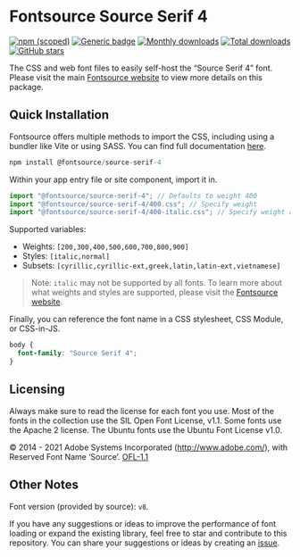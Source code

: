 # Fontsource Source Serif 4

[![npm (scoped)](https://img.shields.io/npm/v/@fontsource/source-serif-4?color=brightgreen)](https://www.npmjs.com/package/@fontsource/source-serif-4) [![Generic badge](https://img.shields.io/badge/fontsource-passing-brightgreen)](https://github.com/fontsource/fontsource) [![Monthly downloads](https://badgen.net/npm/dm/@fontsource/source-serif-4)](https://github.com/fontsource/fontsource) [![Total downloads](https://badgen.net/npm/dt/@fontsource/source-serif-4)](https://github.com/fontsource/fontsource) [![GitHub stars](https://img.shields.io/github/stars/fontsource/fontsource.svg?style=social&label=Star)](https://github.com/fontsource/fontsource/stargazers)

The CSS and web font files to easily self-host the “Source Serif 4” font. Please visit the main [Fontsource website](https://fontsource.org/fonts/source-serif-4) to view more details on this package.

## Quick Installation

Fontsource offers multiple methods to import the CSS, including using a bundler like Vite or using SASS. You can find full documentation [here](https://fontsource.org/docs/getting-started/introduction).

```javascript
npm install @fontsource/source-serif-4
```

Within your app entry file or site component, import it in.

```javascript
import "@fontsource/source-serif-4"; // Defaults to weight 400
import "@fontsource/source-serif-4/400.css"; // Specify weight
import "@fontsource/source-serif-4/400-italic.css"; // Specify weight and style
```

Supported variables:
- Weights: `[200,300,400,500,600,700,800,900]`
- Styles: `[italic,normal]`
- Subsets: `[cyrillic,cyrillic-ext,greek,latin,latin-ext,vietnamese]`

> Note: `italic` may not be supported by all fonts. To learn more about what weights and styles are supported, please visit the [Fontsource website](https://fontsource.org/fonts/source-serif-4).

Finally, you can reference the font name in a CSS stylesheet, CSS Module, or CSS-in-JS.

```css
body {
  font-family: "Source Serif 4";
}
```

## Licensing
Always make sure to read the license for each font you use. Most of the fonts in the collection use the SIL Open Font License, v1.1. Some fonts use the Apache 2 license. The Ubuntu fonts use the Ubuntu Font License v1.0.

© 2014 - 2021 Adobe Systems Incorporated (http://www.adobe.com/), with Reserved Font Name ‘Source’.
[OFL-1.1](http://scripts.sil.org/OFL)

## Other Notes
Font version (provided by source): `v8`.

If you have any suggestions or ideas to improve the performance of font loading or expand the existing library, feel free to star and contribute to this repository. You can share your suggestions or ideas by creating an [issue](https://github.com/fontsource/fontsource/issues).